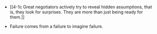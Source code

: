 - [[4-1c Great negotiators actively try to reveal hidden assumptions, that is, they look for surprises. They are more than just being ready for them.]]

- Failure comes from a failure to imagine failure.
